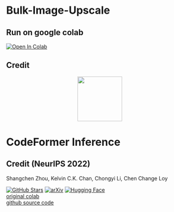 # Bulk-Image-Upscale
## Run on google colab
[![Open In Colab](https://colab.research.google.com/assets/colab-badge.svg)](https://colab.research.google.com/github/Neuralite/Bulk-Image-Upscale/blob/main/Bulk_image_upscale_using_CodeFormer.ipynb)

## Credit 
<p align="center">
  <img src="https://user-images.githubusercontent.com/14334509/179359809-bd45566a-486d-418f-83fa-67bbbba8c45c.png" height=120>
</p>

# CodeFormer Inference 
## Credit (NeurIPS 2022)
Shangchen Zhou, Kelvin C.K. Chan, Chongyi Li, Chen Change Loy

[![GitHub Stars](https://img.shields.io/github/stars/sczhou/CodeFormer?style=social)](https://github.com/sczhou/CodeFormer) [![arXiv](https://img.shields.io/badge/arXiv-Paper-<COLOR>.svg)](https://arxiv.org/abs/2206.11253) [![Hugging Face](https://img.shields.io/badge/Demo-%F0%9F%A4%97%20Hugging%20Face-blue)](https://huggingface.co/spaces/sczhou/CodeFormer) <br>
[original colab](https://colab.research.google.com/drive/1m52PNveE4PBhYrecj34cnpEeiHcC5LTb?usp=sharing) <br>
[github source code](https://github.com/sczhou/CodeFormer)
